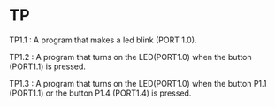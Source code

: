# TP 

TP1.1 : A program that makes a led blink (PORT 1.0).

TP1.2 : A program that turns on the LED(PORT1.0) when the button (PORT1.1) is pressed.

TP1.3 : A program that turns on the LED(PORT1.0) when the button P1.1 (PORT1.1) or the button P1.4 (PORT1.4) is pressed.

